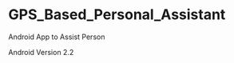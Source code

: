 GPS_Based_Personal_Assistant
============================

Android App to Assist Person

Android Version 2.2
